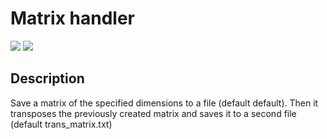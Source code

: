 # Matrix handler
<a href="https://codeclimate.com/github/Evglit/matrix_handler/maintainability"><img src="https://api.codeclimate.com/v1/badges/3d287c36a89eaa0415b6/maintainability" /></a>
<a href="https://codeclimate.com/github/Evglit/matrix_handler/test_coverage"><img src="https://api.codeclimate.com/v1/badges/3d287c36a89eaa0415b6/test_coverage" /></a><br>

## Description
Save a matrix of the specified dimensions to a file (default default). Then it transposes the previously created matrix and saves it to a second file (default trans_matrix.txt)
